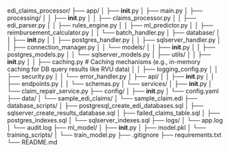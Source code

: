 edi_claims_processor/
├── app/
│   ├── __init__.py
│   ├── main.py
│   ├── processing/
│   │   ├── __init__.py
│   │   ├── claims_processor.py
│   │   ├── edi_parser.py
│   │   ├── rules_engine.py
│   │   ├── ml_predictor.py
│   │   ├── reimbursement_calculator.py
│   │   └── batch_handler.py
│   ├── database/
│   │   ├── __init__.py
│   │   ├── postgres_handler.py
│   │   ├── sqlserver_handler.py
│   │   ├── connection_manager.py
│   │   └── models/
│   │       ├── __init__.py
│   │       ├── postgres_models.py
│   │       └── sqlserver_models.py
│   ├── utils/
│   │   ├── __init__.py
│   │   ├── caching.py              # Caching mechanisms (e.g., in-memory caching for DB query results like RVU data)
│   │   ├── logging_config.py
│   │   ├── security.py
│   │   └── error_handler.py
│   ├── api/
│   │   ├── __init__.py
│   │   ├── endpoints.py
│   │   └── schemas.py
│   └── services/
│       ├── __init__.py
│       └── claim_repair_service.py
├── config/
│   ├── __init__.py
│   └── config.yaml
├── data/
│   └── sample_edi_claims/
│       └── sample_claim.edi
├── database_scripts/
│   ├── postgresql_create_edi_databases.sql
│   ├── sqlserver_create_results_database.sql
│   ├── failed_claims_table.sql
│   ├── postgres_indexes.sql
│   └── sqlserver_indexes.sql
├── logs/
│   └── app.log
│   └── audit.log
├── ml_model/
│   ├── __init__.py
│   ├── model.pkl
│   └── training_scripts/
│       └── train_model.py
├── .gitignore
├── requirements.txt
└── README.md